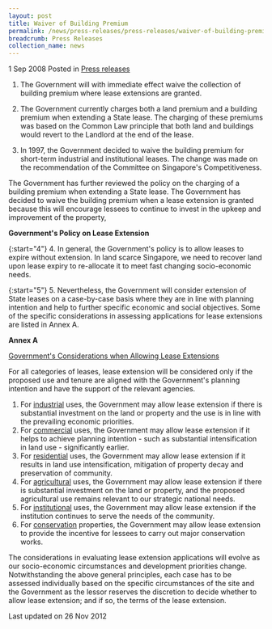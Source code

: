 ```yaml
---
layout: post
title: Waiver of Building Premium
permalink: /news/press-releases/press-releases/waiver-of-building-premium
breadcrumb: Press Releases
collection_name: news
---
```




1 Sep 2008 Posted in [Press releases](/news/press-releases)

1. The Government will with immediate effect waive the collection of building premium where lease extensions are granted.

2. The Government currently charges both a land premium and a building premium when extending a State lease. The charging of these premiums was based on the Common Law principle that both land and buildings would revert to the Landlord at the end of the lease.

3. In 1997, the Government decided to waive the building premium for short-term industrial and institutional leases. The change was made on the recommendation of the Committee on Singapore's Competitiveness.

The Government has further reviewed the policy on the charging of a building premium when extending a State lease. The Government has decided to waive the building premium when a lease extension is granted because this will encourage lessees to continue to invest in the upkeep and improvement of the property,

**Government's Policy on Lease Extension** 

{:start="4"}
4. In general, the Government's policy is to allow leases to expire without extension. In land scarce Singapore, we need to recover land upon lease expiry to re-allocate it to meet fast changing socio-economic needs.

{:start="5"}
5. Nevertheless, the Government will consider extension of State leases on a case-by-case basis where they are in line with planning intention and help to further specific economic and social objectives. Some of the specific considerations in assessing applications for lease extensions are listed in Annex A.



**Annex A** 


<u>Government's Considerations when Allowing Lease Extensions </u>

For all categories of leases, lease extension will be considered only if the proposed use and tenure are aligned with the Government's planning intention and have the support of the relevant agencies.

<ol>

<li>For <u>industrial</u> uses, the Government may allow lease extension if there is substantial investment on the land or property and the use is in line with the prevailing economic priorities.</li>

<li>For <u>commercial</u> uses, the Government may allow lease extension if it helps to achieve planning intention - such as substantial intensification in land use - significantly earlier.</li>

<li>For <u>residential</u> uses, the Government may allow lease extension if it results in land use intensification, mitigation of property decay and preservation of community. </li>

<li> For <u>agricultural</u> uses, the Government may allow lease extension if there is substantial investment on the land or property, and the proposed agricultural use remains relevant to our strategic national needs. </li>

<li> For <u>institutional</u> uses, the Government may allow lease extension if the institution continues to serve the needs of the community. </li>

<li>For <u>conservation</u> properties, the Government may allow lease extension to provide the incentive for lessees to carry out major conservation works.</li>

</ol>


The considerations in evaluating lease extension applications will evolve as our socio-economic circumstances and development priorities change. Notwithstanding the above general principles, each case has to be assessed individually based on the specific circumstances of the site and the Government as the lessor reserves the discretion to decide whether to allow lease extension; and if so, the terms of the lease extension.



<p class="right-side-updated">Last updated on 26 Nov 2012</p>


